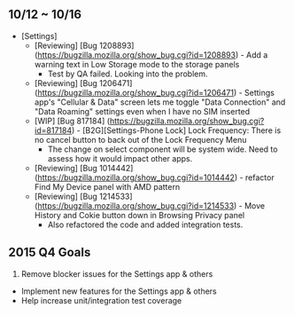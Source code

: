 ## 10/12 ~ 10/16

- [Settings]
	- [Reviewing] [Bug 1208893] (https://bugzilla.mozilla.org/show_bug.cgi?id=1208893) - Add a warning text in Low Storage mode to the storage panels
		- Test by QA failed. Looking into the problem.
	- [Reviewing] [Bug 1206471] (https://bugzilla.mozilla.org/show_bug.cgi?id=1206471) - Settings app's "Cellular & Data" screen lets me toggle "Data Connection" and "Data Roaming" settings even when I have no SIM inserted
	- [WIP] [Bug 817184] (https://bugzilla.mozilla.org/show_bug.cgi?id=817184) - [B2G][Settings-Phone Lock] Lock Frequency: There is no cancel button to back out of the Lock Frequency Menu
		- The change on select component will be system wide. Need to assess how it would impact other apps.
	- [Reviewing] [Bug 1014442] (https://bugzilla.mozilla.org/show_bug.cgi?id=1014442) - refactor Find My Device panel with AMD pattern
	- [Reviewing] [Bug 1214533] (https://bugzilla.mozilla.org/show_bug.cgi?id=1214533) - Move History and Cokie button down in Browsing Privacy panel
		- Also refactored the code and added integration tests.


## 2015 Q4 Goals

1. Remove blocker issues for the Settings app & others
- Implement new features for the Settings app & others
- Help increase unit/integration test coverage

